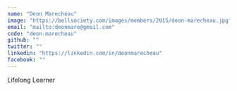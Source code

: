 ```yaml
---
name: "Deon Marecheau"
image: "https://bellsociety.com/images/members/2015/deon-marecheau.jpg"
email: "mailto:deonmare@gmail.com"
code: "deon-marecheau"
github: ""
twitter: ""
linkedin: "https://linkedin.com/in/deonmarecheau"
facebook: ""
---
```

Lifelong Learner